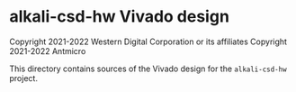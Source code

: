 alkali-csd-hw Vivado design
===========================

Copyright 2021-2022 Western Digital Corporation or its affiliates
Copyright 2021-2022 Antmicro

This directory contains sources of the Vivado design for the `alkali-csd-hw` project.
